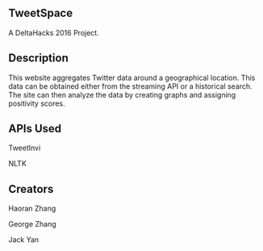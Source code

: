## TweetSpace

A DeltaHacks 2016 Project.

## Description

This website aggregates Twitter data around a geographical location. This data can be obtained either from the streaming API or a historical search. The site can then analyze the data by creating graphs and assigning positivity scores.

## APIs Used

TweetInvi

NLTK 

## Creators
Haoran Zhang

George Zhang

Jack Yan
